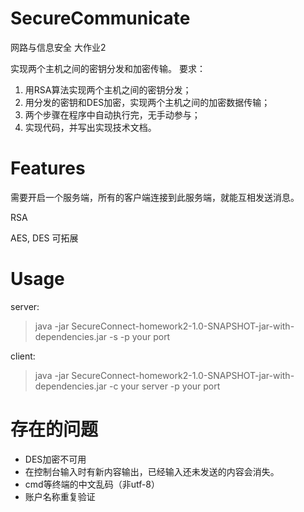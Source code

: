 # SecureCommunicate
网路与信息安全 大作业2

实现两个主机之间的密钥分发和加密传输。
要求：
1. 用RSA算法实现两个主机之间的密钥分发；
2. 用分发的密钥和DES加密，实现两个主机之间的加密数据传输；
3. 两个步骤在程序中自动执行完，无手动参与；
4. 实现代码，并写出实现技术文档。

# Features
需要开启一个服务端，所有的客户端连接到此服务端，就能互相发送消息。

RSA

AES, DES
可拓展

# Usage

server:

> java -jar SecureConnect-homework2-1.0-SNAPSHOT-jar-with-dependencies.jar -s -p your port

client:

> java -jar SecureConnect-homework2-1.0-SNAPSHOT-jar-with-dependencies.jar -c your server -p your port

# 存在的问题

- DES加密不可用
- 在控制台输入时有新内容输出，已经输入还未发送的内容会消失。
- cmd等终端的中文乱码（非utf-8）
- 账户名称重复验证
